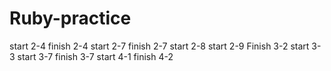 # Ruby-practice
start 2-4
finish 2-4
start 2-7
finish 2-7
start 2-8
start 2-9
Finish 3-2
start 3-3
start 3-7
finish 3-7
start 4-1
finish 4-2
